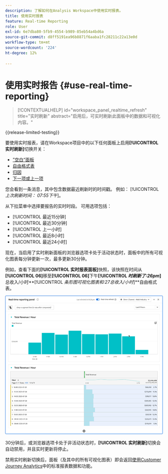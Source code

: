 ```yaml
---
description: 了解如何在Analysis Workspace中使用实时报表。
title: 使用实时报表
feature: Real-time Reporting
role: User
exl-id: 6e7dba80-5fb9-4554-b989-85eb54a4bd6a
source-git-commit: d8ff5191ea96b8871f6aaba1fc28211c22a13e0d
workflow-type: tm+mt
source-wordcount: '224'
ht-degree: 12%

---
```


# 使用实时报告 {#use-real-time-reporting}

>[!CONTEXTUALHELP]
>id="workspace_panel_realtime_refresh"
>title="实时刷新"
>abstract="启用后，可实时刷新此面板中的数据和可视化内容。"

{{release-limited-testing}}

要使用实时报表，请在Workspace项目中的以下任何面板上启用&#x200B;**[!UICONTROL 实时刷新]**&#x200B;切换开关：

* [”空白“面板](/help/analysis-workspace/c-panels/blank-panel.md)
* [自由格式表](/help/analysis-workspace/c-panels/freeform-panel.md)
* [归因](/help/analysis-workspace/c-panels/attribution.md)
* [下一项或上一项](/help/analysis-workspace/c-panels/next-previous.md)

您会看到一条消息，其中包含数据最近刷新时的时间戳。 例如： [!UICONTROL  *上次刷新时间： 07:55下午*]。

从下拉菜单中选择要报告的实时时段。 可用选项包括：

* [!UICONTROL 最近15分钟]
* [!UICONTROL 最近30分钟]
* [!UICONTROL 上一小时]
* [!UICONTROL 最近8小时]
* [!UICONTROL 最近24小时]

现在，当启用了实时刷新面板的浏览器选项卡处于活动状态时，面板中的所有可视化图表每分钟更新一次，最多更新30分钟。

例如，查看下面的&#x200B;**[!UICONTROL 实时报表面板]**&#x200B;快照，该快照在时间从&#x200B;**[!UICONTROL 06]**&#x200B;移至&#x200B;**[!UICONTROL 06]**&#x200B;下午&#x200B;**[!UICONTROL *时刷新了:26pm*]**&#x200B;总收入/小时&#x200B;**[!UICONTROL *条形图可视化图表和:27总收入/小时&#x200B;*]**自由格式表。

![实时刷新](assets/real-time-refresh.gif)

30分钟后，或浏览器选项卡处于非活动状态时，**[!UICONTROL 实时刷新]**&#x200B;切换会自动禁用，并且实时更新将停止。

禁用实时刷新切换后，面板（及其中的所有可视化图表）即会返回[使用Customer Journey Analytics](real-time.md#how-it-works)中的标准报表数据和功能。
